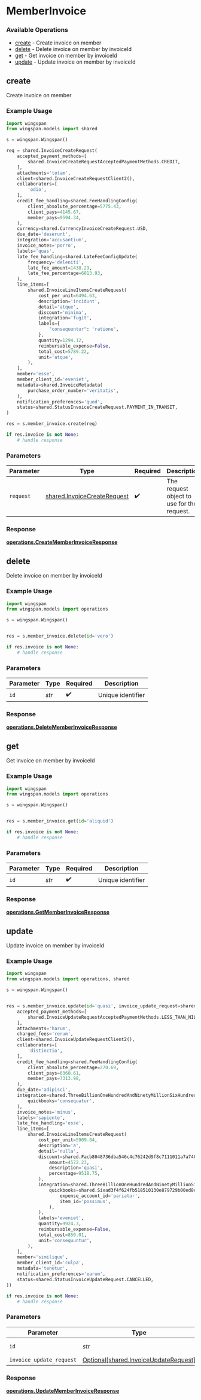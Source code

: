# MemberInvoice

### Available Operations

* [create](#create) - Create invoice on member
* [delete](#delete) - Delete invoice on member by invoiceId
* [get](#get) - Get invoice on member by invoiceId
* [update](#update) - Update invoice on member by invoiceId

## create

Create invoice on member

### Example Usage

```python
import wingspan
from wingspan.models import shared

s = wingspan.Wingspan()

req = shared.InvoiceCreateRequest(
    accepted_payment_methods=[
        shared.InvoiceCreateRequestAcceptedPaymentMethods.CREDIT,
    ],
    attachments='totam',
    client=shared.InvoiceCreateRequestClient2(),
    collaborators=[
        'odio',
    ],
    credit_fee_handling=shared.FeeHandlingConfig(
        client_absolute_percentage=5775.43,
        client_pays=4145.67,
        member_pays=9594.34,
    ),
    currency=shared.CurrencyInvoiceCreateRequest.USD,
    due_date='deserunt',
    integration='accusantium',
    invoice_notes='porro',
    labels='quas',
    late_fee_handling=shared.LateFeeConfigUpdate(
        frequency='deleniti',
        late_fee_amount=1438.29,
        late_fee_percentage=6813.93,
    ),
    line_items=[
        shared.InvoiceLineItemsCreateRequest(
            cost_per_unit=6494.63,
            description='incidunt',
            detail='atque',
            discount='minima',
            integration='fugit',
            labels={
                "consequuntur": 'ratione',
            },
            quantity=1294.12,
            reimbursable_expense=False,
            total_cost=5789.22,
            unit='atque',
        ),
    ],
    member='esse',
    member_client_id='eveniet',
    metadata=shared.InvoiceMetadata(
        purchase_order_number='veritatis',
    ),
    notification_preferences='quod',
    status=shared.StatusInvoiceCreateRequest.PAYMENT_IN_TRANSIT,
)

res = s.member_invoice.create(req)

if res.invoice is not None:
    # handle response
```

### Parameters

| Parameter                                                                  | Type                                                                       | Required                                                                   | Description                                                                |
| -------------------------------------------------------------------------- | -------------------------------------------------------------------------- | -------------------------------------------------------------------------- | -------------------------------------------------------------------------- |
| `request`                                                                  | [shared.InvoiceCreateRequest](../../models/shared/invoicecreaterequest.md) | :heavy_check_mark:                                                         | The request object to use for the request.                                 |


### Response

**[operations.CreateMemberInvoiceResponse](../../models/operations/creatememberinvoiceresponse.md)**


## delete

Delete invoice on member by invoiceId

### Example Usage

```python
import wingspan
from wingspan.models import operations

s = wingspan.Wingspan()


res = s.member_invoice.delete(id='vero')

if res.invoice is not None:
    # handle response
```

### Parameters

| Parameter          | Type               | Required           | Description        |
| ------------------ | ------------------ | ------------------ | ------------------ |
| `id`               | *str*              | :heavy_check_mark: | Unique identifier  |


### Response

**[operations.DeleteMemberInvoiceResponse](../../models/operations/deletememberinvoiceresponse.md)**


## get

Get invoice on member by invoiceId

### Example Usage

```python
import wingspan
from wingspan.models import operations

s = wingspan.Wingspan()


res = s.member_invoice.get(id='aliquid')

if res.invoice is not None:
    # handle response
```

### Parameters

| Parameter          | Type               | Required           | Description        |
| ------------------ | ------------------ | ------------------ | ------------------ |
| `id`               | *str*              | :heavy_check_mark: | Unique identifier  |


### Response

**[operations.GetMemberInvoiceResponse](../../models/operations/getmemberinvoiceresponse.md)**


## update

Update invoice on member by invoiceId

### Example Usage

```python
import wingspan
from wingspan.models import operations, shared

s = wingspan.Wingspan()


res = s.member_invoice.update(id='quasi', invoice_update_request=shared.InvoiceUpdateRequest(
    accepted_payment_methods=[
        shared.InvoiceUpdateRequestAcceptedPaymentMethods.LESS_THAN_NIL_GREATER_THAN_,
    ],
    attachments='harum',
    charged_fees='rerum',
    client=shared.InvoiceUpdateRequestClient2(),
    collaborators=[
        'distinctio',
    ],
    credit_fee_handling=shared.FeeHandlingConfig(
        client_absolute_percentage=270.69,
        client_pays=6360.61,
        member_pays=7313.98,
    ),
    due_date='adipisci',
    integration=shared.ThreeBillionOneHundredAndNinetyMillionSixHundredAndEightyFiveThousandEightHundredAndThirtyTwoa4970525ea5b0803efff0b36a0202062e1fd8a0bc187acbe156461(
        quickbooks='consequatur',
    ),
    invoice_notes='minus',
    labels='sapiente',
    late_fee_handling='esse',
    line_items=[
        shared.InvoiceLineItemsCreateRequest(
            cost_per_unit=5909.84,
            description='a',
            detail='nulla',
            discount=shared.Facb8048736dba546c4c76242d9f8c7111011a7a7483528f37d80226698a1f2b(
                amount=4572.23,
                description='quasi',
                percentage=9518.75,
            ),
            integration=shared.ThreeBillionOneHundredAndNinetyMillionSixHundredAndEightyFiveThousandEightHundredAndThirtyTwoa4970525ea5b0803efff0b36a0202062e1fd8a0bc187acbe156461(
                quickbooks=shared.Sixad3f4f624fb518510130e879729b00ed8c237d1cebc5477abf34ac340a6424d(
                    expense_account_id='pariatur',
                    item_id='possimus',
                ),
            ),
            labels='eveniet',
            quantity=9924.3,
            reimbursable_expense=False,
            total_cost=850.01,
            unit='consequuntur',
        ),
    ],
    member='similique',
    member_client_id='culpa',
    metadata='tenetur',
    notification_preferences='earum',
    status=shared.StatusInvoiceUpdateRequest.CANCELLED,
))

if res.invoice is not None:
    # handle response
```

### Parameters

| Parameter                                                                            | Type                                                                                 | Required                                                                             | Description                                                                          |
| ------------------------------------------------------------------------------------ | ------------------------------------------------------------------------------------ | ------------------------------------------------------------------------------------ | ------------------------------------------------------------------------------------ |
| `id`                                                                                 | *str*                                                                                | :heavy_check_mark:                                                                   | Unique identifier                                                                    |
| `invoice_update_request`                                                             | [Optional[shared.InvoiceUpdateRequest]](../../models/shared/invoiceupdaterequest.md) | :heavy_minus_sign:                                                                   | N/A                                                                                  |


### Response

**[operations.UpdateMemberInvoiceResponse](../../models/operations/updatememberinvoiceresponse.md)**

